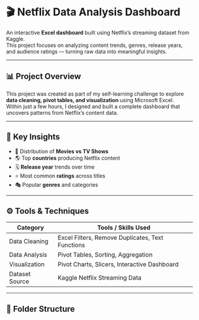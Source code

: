 # 🎬 Netflix Data Analysis Dashboard

An interactive **Excel dashboard** built using Netflix’s streaming dataset from Kaggle.  
This project focuses on analyzing content trends, genres, release years, and audience ratings — turning raw data into meaningful insights.  

---

## 📊 Project Overview
This project was created as part of my self-learning challenge to explore **data cleaning, pivot tables, and visualization** using Microsoft Excel.  
Within just a few hours, I designed and built a complete dashboard that uncovers patterns from Netflix’s content data.

---

## 🧩 Key Insights
- 🎥 Distribution of **Movies vs TV Shows**  
- 🌎 Top **countries** producing Netflix content  
- 🗓️ **Release year** trends over time  
- ⭐ Most common **ratings** across titles  
- 🎭 Popular **genres** and categories  

---

## ⚙️ Tools & Techniques
| Category | Tools / Skills Used |
|-----------|--------------------|
| Data Cleaning | Excel Filters, Remove Duplicates, Text Functions |
| Data Analysis | Pivot Tables, Sorting, Aggregation |
| Visualization | Pivot Charts, Slicers, Interactive Dashboard |
| Dataset Source | Kaggle Netflix Streaming Data |

---

## 📁 Folder Structure
